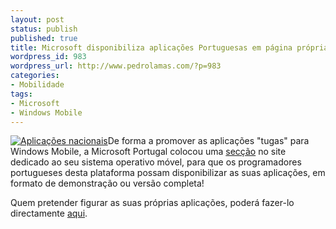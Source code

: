```yaml
---
layout: post
status: publish
published: true
title: Microsoft disponibiliza aplicações Portuguesas em página própria
wordpress_id: 983
wordpress_url: http://www.pedrolamas.com/?p=983
categories:
- Mobilidade
tags:
- Microsoft
- Windows Mobile
---
```

[![Aplicações nacionais](/wp-content/uploads/2009/10/Aplicações-nacionais.jpg "Aplicações nacionais")](http://www.microsoft.com/windowsmobile/pt-pt/downloads/downloads-portugueses.mspx)De forma a promover as aplicações "tugas" para Windows Mobile, a Microsoft Portugal colocou uma [secção](http://www.microsoft.com/windowsmobile/pt-pt/downloads/downloads-portugueses.mspx) no site dedicado ao seu sistema operativo móvel, para que os programadores portugueses desta plataforma possam disponibilizar as suas aplicações, em formato de demonstração ou versão completa!

Quem pretender figurar as suas próprias aplicações, poderá fazer-lo directamente [aqui](http://www.wmobiletek.com/).
